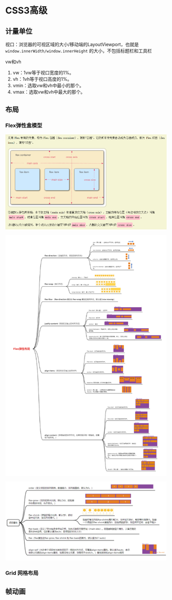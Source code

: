 # CSS3高级

## 计量单位

视口：浏览器的可视区域的大小/移动端的LayoutViewport，也就是 `window.innerWidth/window.innerHeight` 的大小，不包括标题栏和工具栏

vw和vh

1. vw：1vw等于视口宽度的1%。
2. vh：1vh等于视口高度的1%。
3. vmin：选取vw和vh中最小的那个。
4. vmax：选取vw和vh中最大的那个。







## 布局

### Flex弹性盒模型

![image-20211023234325376](CSS3.imgs/image-20211023234325376.png)



<img src="./CSS3.imgs/flex.png" style="zoom:100%;" />

![image-20211024075016336](CSS3.imgs/image-20211024075016336.png)

### Grid 网格布局







## 帧动画





